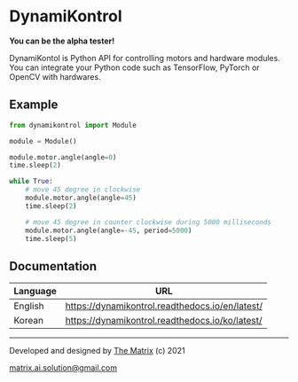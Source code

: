 # DynamiKontrol

**You can be the alpha tester!**

DynamiKontol is Python API for controlling motors and hardware modules. You can integrate your Python code such as TensorFlow, PyTorch or OpenCV with hardwares.

## Example

```python
from dynamikontrol import Module

module = Module()

module.motor.angle(angle=0)
time.sleep(2)

while True:
    # move 45 degree in clockwise
    module.motor.angle(angle=45)
    time.sleep(2)

    # move 45 degree in counter clockwise during 5000 milliseconds
    module.motor.angle(angle=-45, period=5000)
    time.sleep(5)
```

## Documentation

| Language | URL |
| --- | --- |
| English | https://dynamikontrol.readthedocs.io/en/latest/ |
| Korean | https://dynamikontrol.readthedocs.io/ko/latest/ |

---

Developed and designed by [The Matrix](https://www.m47rix.com) (c) 2021

matrix.ai.solution@gmail.com
